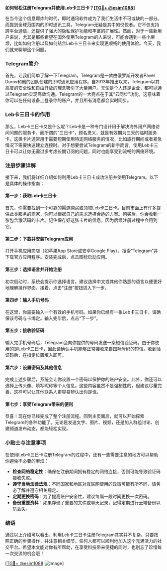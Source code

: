 **如何轻松注册Telegram并使用Leb卡三日卡？[[TG💪+ @esim1088](https://t.me/s/esim1088)]**

在当今这个信息爆炸的时代，即时通讯软件成为了我们生活中不可或缺的一部分。而提到全球范围内的即时通讯工具，Telegram无疑是其中的佼佼者。它不仅支持跨平台通信，还提供了强大的隐私保护功能和丰富的扩展性。然而，对于一些新用户来说，尤其是那些希望在国外使用Telegram的人来说，可能会遇到一些小麻烦，比如如何注册以及如何结合Leb卡三日卡来实现更顺畅的使用体验。今天，我们就来聊聊这个问题。

### Telegram简介

首先，让我们简单了解一下Telegram。Telegram是一款由俄罗斯开发者Pavel Durov和他的团队创建的即时通讯应用程序。自2013年推出以来，Telegram以其高度的安全性和自由开放的理念吸引了大量用户。无论是个人还是企业，都可以通过Telegram实现高效沟通。Telegram的一大亮点在于其“云同步”功能，这意味着你可以在任何设备上登录你的账户，并且所有消息都会实时同步。

### Leb卡三日卡的作用

那么，Leb卡三日卡又是什么呢？Leb卡是一种专门设计用于解决海外用户网络访问问题的服务卡。而所谓的“三日卡”，顾名思义，就是有效期为三天的临时服务卡。这类卡片通常用于需要短期使用特定网络服务的情况，比如旅行期间或者紧急情况下需要快速建立连接时。对于想要尝试Telegram的新手而言，使用Leb卡三日卡可以让你无需过多考虑长期订阅的问题，同时也能享受到流畅的网络环境。

### 注册步骤详解

接下来，我们将详细介绍如何利用Leb卡三日卡成功注册并使用Telegram。以下是具体的操作指南：

#### 第一步：获取Leb卡三日卡
首先，你需要找到一个可靠的渠道购买或领取Leb卡三日卡。目前市面上有许多提供此类服务的商家，你可以根据自己的需求选择合适的方案。购买后，你会收到一张包含激活码的卡片。记住保存好这张卡片的信息，因为后续注册过程中会用到它。

#### 第二步：下载并安装Telegram应用
打开手机应用商店（如苹果App Store或安卓Google Play），搜索“Telegram”并下载官方应用程序。安装完成后，点击图标启动应用。

#### 第三步：选择语言并开始注册
初次启动时，系统会提示你选择语言。建议选择中文或其他你熟悉的语言以便更好地理解操作界面。接着，点击“注册”按钮进入下一步。

#### 第四步：输入手机号码
在这里，你需要输入一个有效的手机号码。如果你已经有一张Leb卡三日卡，请确保该号码与卡绑定。输入完毕后，点击“下一步”。

#### 第五步：接收验证码
输入完手机号码后，Telegram会向你提供的号码发送一条短信验证码。由于你使用的是Leb卡三日卡，因此请确认手机能够正常接收来自国际号码的短信。收到验证码后，在指定位置填入即可。

#### 第六步：设置密码及其他信息
完成上述步骤后，系统会让你设置一个密码以保护你的账户安全。此外，你还可以选择上传头像、填写昵称等个人信息。这些内容虽然不是强制性的，但建议尽量完善，这样可以让其他联系人更容易辨认出你是谁。

#### 第七步：享受Telegram带来的便利
恭喜！现在你已经完成了整个注册流程。回到主页面后，就可以开始探索Telegram的各种功能了。无论是发送文字、图片、视频，还是加入群组讨论、创建频道发布动态，都能轻松实现。

### 小贴士与注意事项

在使用Leb卡三日卡注册Telegram的过程中，还有一些需要注意的地方可以帮助你避免不必要的麻烦：

- **检查网络稳定性**：确保在注册期间拥有稳定的网络连接，否则可能导致验证码接收失败。
- **遵守当地法律法规**：不同国家和地区对互联网使用的政策可能有所不同，请务必了解并遵守相关规定。
- **定期更换密码**：为了提高账户安全性，建议每隔一段时间更换一次密码。
- **备份重要资料**：如果存储了重要的文件或聊天记录，记得定期进行云端备份以防丢失。

### 结语

通过以上介绍可以看出，利用Leb卡三日卡注册Telegram其实并不复杂。只要按照正确的步骤操作，并注意相关细节，任何人都可以顺利地加入这个充满活力的社交平台。希望本文能对你有所帮助，在享受科技带来便捷的同时，也别忘了珍惜每一次交流的机会哦！

[[TG💪+ @esim1088](https://t.me/s/esim1088) ![Image](https://i.postimg.cc/4NQfJmqS/Snipaste-2025-05-13-00-14-12.png)]